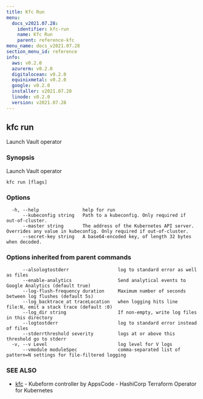 ```yaml
---
title: Kfc Run
menu:
  docs_v2021.07.28:
    identifier: kfc-run
    name: Kfc Run
    parent: reference-kfc
menu_name: docs_v2021.07.28
section_menu_id: reference
info:
  aws: v0.2.0
  azurerm: v0.2.0
  digitalocean: v0.2.0
  equinixmetal: v0.2.0
  google: v0.2.0
  installer: v2021.07.28
  linode: v0.2.0
  version: v2021.07.28
---
```


## kfc run

Launch Vault operator

### Synopsis

Launch Vault operator

```
kfc run [flags]
```

### Options

```
  -h, --help                help for run
      --kubeconfig string   Path to a kubeconfig. Only required if out-of-cluster.
      --master string       The address of the Kubernetes API server. Overrides any value in kubeconfig. Only required if out-of-cluster.
      --secret-key string   A base64-encoded key, of length 32 bytes when decoded.
```

### Options inherited from parent commands

```
      --alsologtostderr                  log to standard error as well as files
      --enable-analytics                 Send analytical events to Google Analytics (default true)
      --log-flush-frequency duration     Maximum number of seconds between log flushes (default 5s)
      --log_backtrace_at traceLocation   when logging hits line file:N, emit a stack trace (default :0)
      --log_dir string                   If non-empty, write log files in this directory
      --logtostderr                      log to standard error instead of files
      --stderrthreshold severity         logs at or above this threshold go to stderr
  -v, --v Level                          log level for V logs
      --vmodule moduleSpec               comma-separated list of pattern=N settings for file-filtered logging
```

### SEE ALSO

* [kfc](/docs/v2021.07.28/reference/kfc/kfc)	 - Kubeform controller by AppsCode - HashiCorp Terraform Operator for Kubernetes


